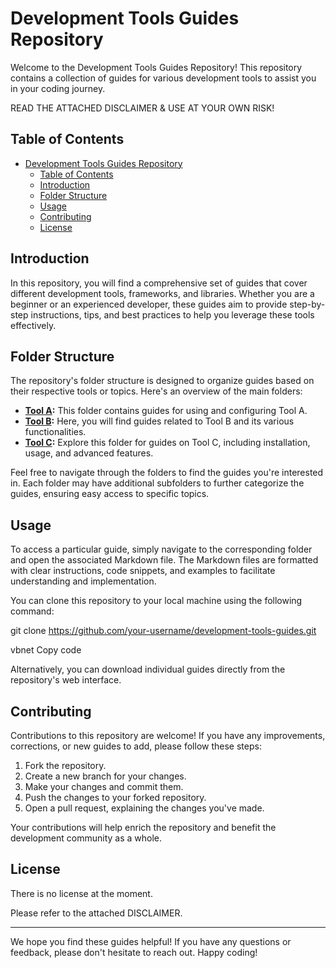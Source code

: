 # Development Tools Guides Repository

Welcome to the Development Tools Guides Repository! This repository contains a collection of guides for various development tools to assist you in your coding journey.

READ THE ATTACHED DISCLAIMER & USE AT YOUR OWN RISK!

## Table of Contents

- [Development Tools Guides Repository](#development-tools-guides-repository)
  - [Table of Contents](#table-of-contents)
  - [Introduction](#introduction)
  - [Folder Structure](#folder-structure)
  - [Usage](#usage)
  - [Contributing](#contributing)
  - [License](#license)

## Introduction

In this repository, you will find a comprehensive set of guides that cover different development tools, frameworks, and libraries. Whether you are a beginner or an experienced developer, these guides aim to provide step-by-step instructions, tips, and best practices to help you leverage these tools effectively.

## Folder Structure

The repository's folder structure is designed to organize guides based on their respective tools or topics. Here's an overview of the main folders:

- **[Tool A](folder-a/README.md):** This folder contains guides for using and configuring Tool A.
- **[Tool B](folder-b/README.md):** Here, you will find guides related to Tool B and its various functionalities.
- **[Tool C](folder-c/README.md):** Explore this folder for guides on Tool C, including installation, usage, and advanced features.

Feel free to navigate through the folders to find the guides you're interested in. Each folder may have additional subfolders to further categorize the guides, ensuring easy access to specific topics.

## Usage

To access a particular guide, simply navigate to the corresponding folder and open the associated Markdown file. The Markdown files are formatted with clear instructions, code snippets, and examples to facilitate understanding and implementation.

You can clone this repository to your local machine using the following command:

git clone https://github.com/your-username/development-tools-guides.git

vbnet
Copy code

Alternatively, you can download individual guides directly from the repository's web interface.

## Contributing

Contributions to this repository are welcome! If you have any improvements, corrections, or new guides to add, please follow these steps:

1. Fork the repository.
2. Create a new branch for your changes.
3. Make your changes and commit them.
4. Push the changes to your forked repository.
5. Open a pull request, explaining the changes you've made.

Your contributions will help enrich the repository and benefit the development community as a whole.

## License

There is no license at the moment.

Please refer to the attached DISCLAIMER.

---

We hope you find these guides helpful! If you have any questions or feedback, please don't hesitate to reach out. Happy coding!
